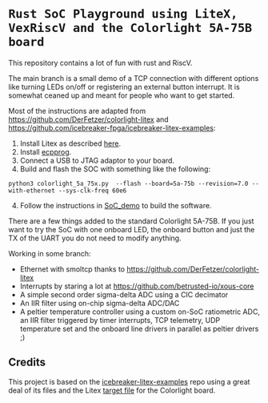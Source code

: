 # `Rust SoC Playground using LiteX, VexRiscV and the Colorlight 5A-75B board`

This repository contains a lot of fun with rust and RiscV.

The main branch is a small demo of a TCP connection with different options like turning LEDs on/off or registering an external button interrupt.
It is somewhat ceaned up and meant for people who want to get started. 

Most of the instructions are adapted from https://github.com/DerFetzer/colorlight-litex and https://github.com/icebreaker-fpga/icebreaker-litex-examples:

1. Install Litex as described [here][litex].
2. Install [ecpprog][ecpprog].
4. Connect a USB to JTAG adaptor to your board.
5. Build and flash the SOC with something like the following:
```
python3 colorlight_5a_75x.py  --flash --board=5a-75b --revision=7.0 --with-ethernet --sys-clk-freq 60e6

```
4. Follow the instructions in [SoC_demo][SoC_demo] to build the software.


There are a few things added to the standard Colorlight 5A-75B. If you just want to try the SoC with one onboard LED, the onboard button and just the TX of the UART you do not need to modify anything. 


Working in some branch:
- Ethernet with smoltcp thanks to https://github.com/DerFetzer/colorlight-litex 
- Interrupts by staring a lot at https://github.com/betrusted-io/xous-core
- A simple second order sigma-delta ADC using a CIC decimator
- An IIR filter using on-chip sigma-delta ADC/DAC
- A peltier temperature controller using a custom on-SoC ratiometric ADC, an IIR filter triggered by timer interrupts, TCP telemetry, UDP temperature set and the onboard line drivers in parallel as peltier drivers ;)

## Credits

This project is based on the [icebreaker-litex-examples][litex-example] repo using a great deal of its files
and the Litex [target file][target] for the Colorlight board.

[team]: https://github.com/DerFetzer
[litex]: https://github.com/enjoy-digital/litex#quick-start-guide
[ecpprog]: https://github.com/gregdavill/ecpprog
[litex-example]: https://github.com/icebreaker-fpga/icebreaker-litex-examples
[colorlight]: http://www.colorlight-led.com/product/colorlight-5a-75e-led-display-receiving-card.html
[target]: https://github.com/litex-hub/litex-boards/blob/master/litex_boards/targets/colorlight_5a_75x.py
[SoC_demo]: rust/SoC_demo/README.md
